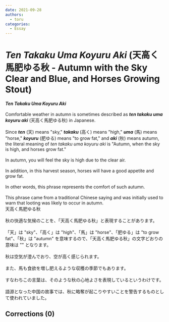 ```yaml
---
date: 2021-09-28
authors:
  - toru
categories:
  - Essay
---
```


<h1 id="subject_show"><strong><em>Ten Takaku Uma Koyuru Aki</strong></em> (天高く馬肥ゆる秋 - Autumn with the Sky Clear and Blue, and Horses Growing Stout)</h1>
<div class="date" hidden>Sep 28, 2021 10:58</div>
<div id="post"><div id="body_show_ori">
<strong><em>Ten Takaku Uma Koyuru Aki</strong></em><br/><br/>Comfortable weather in autumn is sometimes described as <strong><em>ten takaku uma koyuru aki</em></strong> (天高く馬肥ゆる秋) in Japanese.<br/><br/>Since <strong><em>ten</em></strong> (天) means "sky," <strong><em>takaku</em></strong> (高く) means "high," <strong><em>uma</em></strong> (馬) means "horse," <strong><em>koyuru</em></strong> (肥ゆる) means "to grow fat," and <strong><em>aki</em></strong> (秋) means autumn, the literal meaning of <em>ten takaku uma koyuru aki</em> is "Autumn, when the sky is high, and horses grow fat."<br/><br/>In autumn, you will feel the sky is high due to the clear air.<br/><br/>In addition, in this harvest season, horses will have a good appetite and grow fat.<br/><br/>In other words, this phrase represents the comfort of such autumn.<br/><br/>This phrase came from a traditional Chinese saying and was initially used to warn that looting was likely to occur in autumn.
</div></div>

<!-- more -->

<div id="post_ja"><div id="body_show_mo">
天高く馬肥ゆる秋<br/><br/>秋の快適な気候のことを、「天高く馬肥ゆる秋」と表現することがあります。<br/><br/>「天」は "sky"、「高く」は "high"、「馬」は "horse"、「肥ゆる」は "to grow fat"、「秋」は "autumn" を意味するので、「天高く馬肥ゆる秋」の文字どおりの意味は "" となります。<br/><br/>秋は空気が澄んでおり、空が高く感じられます。<br/><br/>また、馬も食欲を増し肥えるような収穫の季節でもあります。<br/><br/>すなわちこの言葉は、そのような秋の心地よさを表現しているというわけです。<br/><br/>語源となった中国の故事では、秋に略奪が起こりやすいことを警告するものとして使われていました。
</div></div>

## Corrections (0)
